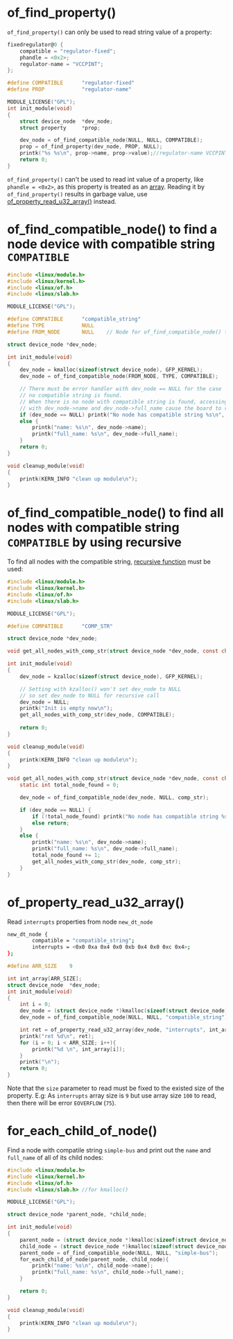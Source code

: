 # of_find_property()
``of_find_property()`` can only be used to read string value of a property:

```c
fixedregulator@0 {
	compatible = "regulator-fixed";
	phandle = <0x2>;
	regulator-name = "VCCPINT";
};
```

```c
#define COMPATIBLE    	"regulator-fixed"
#define PROP			"regulator-name"

MODULE_LICENSE("GPL");
int init_module(void)
{
	struct device_node  *dev_node;
	struct property  	*prop;

	dev_node = of_find_compatible_node(NULL, NULL, COMPATIBLE);
	prop = of_find_property(dev_node, PROP, NULL);
	printk("%s %s\n", prop->name, prop->value);//regulator-name VCCPINT
	return 0;
}
```
``of_find_property()`` can't be used to read int value of a property, like ``phandle = <0x2>``, as this property is treated as an [array](README.md#array). Reading it by ``of_find_property()`` results in garbage value, use [of_property_read_u32_array()](API.md#of_property_read_u32_array) instead.
# of_find_compatible_node() to find a node device with compatible string ``COMPATIBLE``

```c
#include <linux/module.h>
#include <linux/kernel.h>
#include <linux/of.h>
#include <linux/slab.h>

MODULE_LICENSE("GPL");

#define COMPATIBLE    	"compatible_string"
#define TYPE			NULL
#define FROM_NODE		NULL	// Node for of_find_compatible_node() to find from

struct device_node *dev_node;

int init_module(void)
{
	dev_node = kmalloc(sizeof(struct device_node), GFP_KERNEL);
	dev_node = of_find_compatible_node(FROM_NODE, TYPE, COMPATIBLE);

	// There must be error handler with dev_node == NULL for the case 
	// no compatible string is found.
	// When there is no node with compatible string is found, accessing it
	// with dev_node->name and dev_node->full_name cause the board to reset
	if (dev_node == NULL) printk("No node has compatible string %s\n", COMPATIBLE);
	else {
		printk("name: %s\n", dev_node->name);
		printk("full_name: %s\n", dev_node->full_name);
	}
	return 0;
}

void cleanup_module(void)
{
	printk(KERN_INFO "clean up module\n");
}
```
# of_find_compatible_node() to find all nodes with compatible string ``COMPATIBLE`` by using recursive

To find all nodes with the compatible string, [recursive function](https://github.com/TranPhucVinh/C/blob/master/Algorithms/Function/Recursive%20function.md) must be used:

```c
#include <linux/module.h>
#include <linux/kernel.h>
#include <linux/of.h>
#include <linux/slab.h>

MODULE_LICENSE("GPL");

#define COMPATIBLE    	"COMP_STR"

struct device_node *dev_node;

void get_all_nodes_with_comp_str(struct device_node *dev_node, const char *comp_str);

int init_module(void)
{
	dev_node = kzalloc(sizeof(struct device_node), GFP_KERNEL);

	// Setting with kzalloc() won't set dev_node to NULL
	// so set dev_node to NULL for recursive call
	dev_node = NULL;
	printk("Init is empty now\n");
	get_all_nodes_with_comp_str(dev_node, COMPATIBLE);
	
	return 0;
}

void cleanup_module(void)
{
	printk(KERN_INFO "clean up module\n");
}

void get_all_nodes_with_comp_str(struct device_node *dev_node, const char *comp_str){
	static int total_node_found = 0;

	dev_node = of_find_compatible_node(dev_node, NULL, comp_str);

	if (dev_node == NULL) {
		if (!total_node_found) printk("No node has compatible string %s\n", comp_str);
		else return;
	}
	else {
		printk("name: %s\n", dev_node->name);
		printk("full_name: %s\n", dev_node->full_name);
		total_node_found += 1;
		get_all_nodes_with_comp_str(dev_node, comp_str);
	}
}
```
# of_property_read_u32_array()

Read ``interrupts`` properties from node ``new_dt_node``

```sh
new_dt_node {
        compatible = "compatible_string";     
        interrupts = <0x0 0xa 0x4 0x0 0xb 0x4 0x0 0xc 0x4>;
};
```

```c
#define ARR_SIZE	9

int int_array[ARR_SIZE];
struct device_node  *dev_node;
int init_module(void)
{
	int i = 0;
	dev_node = (struct device_node *)kmalloc(sizeof(struct device_node), GFP_KERNEL);
	dev_node = of_find_compatible_node(NULL, NULL, "compatible_string");

	int ret = of_property_read_u32_array(dev_node, "interrupts", int_array, ARR_SIZE);
	printk("ret %d\n", ret);
	for (i = 0; i < ARR_SIZE; i++){
		printk("%d \n", int_array[i]);
	}
	printk("\n");
	return 0;
}
```

Note that the ``size`` parameter to read must be fixed to the existed size of the property. E.g: As ``interrupts`` array size is ``9`` but use array size ``100`` to read, then there will be error ``EOVERFLOW`` (``75``).

# for_each_child_of_node()
Find a node with compatile string ``simple-bus`` and print out the ``name`` and ``full_name`` of all of its child nodes:
```c
#include <linux/module.h>
#include <linux/kernel.h>
#include <linux/of.h>
#include <linux/slab.h> //for kmalloc()

MODULE_LICENSE("GPL");

struct device_node *parent_node, *child_node;

int init_module(void)
{
	parent_node = (struct device_node *)kmalloc(sizeof(struct device_node), GFP_KERNEL);
	child_node = (struct device_node *)kmalloc(sizeof(struct device_node), GFP_KERNEL);
	parent_node = of_find_compatible_node(NULL, NULL, "simple-bus");
	for_each_child_of_node(parent_node, child_node){
		printk("name: %s\n", child_node->name);
		printk("full_name: %s\n", child_node->full_name);
	}

	return 0;
}

void cleanup_module(void)
{
	printk(KERN_INFO "clean up module\n");
}
```